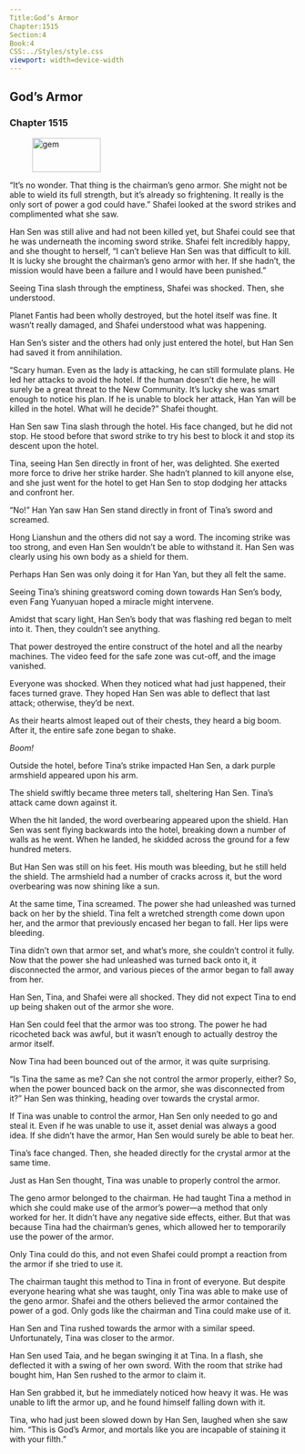 ```yaml
---
Title:God’s Armor 
Chapter:1515 
Section:4 
Book:4 
CSS:../Styles/style.css 
viewport: width=device-width
---
```

  
## God’s Armor
### Chapter 1515
  
<figure>
	<img src="../Images/gem.gif" alt="gem" id="gem" width="120" height="60" />
</figure>
  

  
“It’s no wonder. That thing is the chairman’s geno armor. She might not be able to wield its full strength, but it’s already so frightening. It really is the only sort of power a god could have.” Shafei looked at the sword strikes and complimented what she saw.

Han Sen was still alive and had not been killed yet, but Shafei could see that he was underneath the incoming sword strike. Shafei felt incredibly happy, and she thought to herself, “I can’t believe Han Sen was that difficult to kill. It is lucky she brought the chairman’s geno armor with her. If she hadn’t, the mission would have been a failure and I would have been punished.”

Seeing Tina slash through the emptiness, Shafei was shocked. Then, she understood.

Planet Fantis had been wholly destroyed, but the hotel itself was fine. It wasn’t really damaged, and Shafei understood what was happening.

Han Sen’s sister and the others had only just entered the hotel, but Han Sen had saved it from annihilation.

“Scary human. Even as the lady is attacking, he can still formulate plans. He led her attacks to avoid the hotel. If the human doesn’t die here, he will surely be a great threat to the New Community. It’s lucky she was smart enough to notice his plan. If he is unable to block her attack, Han Yan will be killed in the hotel. What will he decide?” Shafei thought.

Han Sen saw Tina slash through the hotel. His face changed, but he did not stop. He stood before that sword strike to try his best to block it and stop its descent upon the hotel.

Tina, seeing Han Sen directly in front of her, was delighted. She exerted more force to drive her strike harder. She hadn’t planned to kill anyone else, and she just went for the hotel to get Han Sen to stop dodging her attacks and confront her.

“No!” Han Yan saw Han Sen stand directly in front of Tina’s sword and screamed.

Hong Lianshun and the others did not say a word. The incoming strike was too strong, and even Han Sen wouldn’t be able to withstand it. Han Sen was clearly using his own body as a shield for them.

Perhaps Han Sen was only doing it for Han Yan, but they all felt the same.

Seeing Tina’s shining greatsword coming down towards Han Sen’s body, even Fang Yuanyuan hoped a miracle might intervene.

Amidst that scary light, Han Sen’s body that was flashing red began to melt into it. Then, they couldn’t see anything.

That power destroyed the entire construct of the hotel and all the nearby machines. The video feed for the safe zone was cut-off, and the image vanished.

Everyone was shocked. When they noticed what had just happened, their faces turned grave. They hoped Han Sen was able to deflect that last attack; otherwise, they’d be next.

As their hearts almost leaped out of their chests, they heard a big boom. After it, the entire safe zone began to shake.

*Boom!*

Outside the hotel, before Tina’s strike impacted Han Sen, a dark purple armshield appeared upon his arm.

The shield swiftly became three meters tall, sheltering Han Sen. Tina’s attack came down against it.

When the hit landed, the word overbearing appeared upon the shield. Han Sen was sent flying backwards into the hotel, breaking down a number of walls as he went. When he landed, he skidded across the ground for a few hundred meters.

But Han Sen was still on his feet. His mouth was bleeding, but he still held the shield. The armshield had a number of cracks across it, but the word overbearing was now shining like a sun.

At the same time, Tina screamed. The power she had unleashed was turned back on her by the shield. Tina felt a wretched strength come down upon her, and the armor that previously encased her began to fall. Her lips were bleeding.

Tina didn’t own that armor set, and what’s more, she couldn’t control it fully. Now that the power she had unleashed was turned back onto it, it disconnected the armor, and various pieces of the armor began to fall away from her.

Han Sen, Tina, and Shafei were all shocked. They did not expect Tina to end up being shaken out of the armor she wore.

Han Sen could feel that the armor was too strong. The power he had ricocheted back was awful, but it wasn’t enough to actually destroy the armor itself.

Now Tina had been bounced out of the armor, it was quite surprising.

“Is Tina the same as me? Can she not control the armor properly, either? So, when the power bounced back on the armor, she was disconnected from it?” Han Sen was thinking, heading over towards the crystal armor.

If Tina was unable to control the armor, Han Sen only needed to go and steal it. Even if he was unable to use it, asset denial was always a good idea. If she didn’t have the armor, Han Sen would surely be able to beat her.

Tina’s face changed. Then, she headed directly for the crystal armor at the same time.

Just as Han Sen thought, Tina was unable to properly control the armor.

The geno armor belonged to the chairman. He had taught Tina a method in which she could make use of the armor’s power—a method that only worked for her. It didn’t have any negative side effects, either. But that was because Tina had the chairman’s genes, which allowed her to temporarily use the power of the armor.

Only Tina could do this, and not even Shafei could prompt a reaction from the armor if she tried to use it.

The chairman taught this method to Tina in front of everyone. But despite everyone hearing what she was taught, only Tina was able to make use of the geno armor. Shafei and the others believed the armor contained the power of a god. Only gods like the chairman and Tina could make use of it.

Han Sen and Tina rushed towards the armor with a similar speed. Unfortunately, Tina was closer to the armor.

Han Sen used Taia, and he began swinging it at Tina. In a flash, she deflected it with a swing of her own sword. With the room that strike had bought him, Han Sen rushed to the armor to claim it.

Han Sen grabbed it, but he immediately noticed how heavy it was. He was unable to lift the armor up, and he found himself falling down with it.

Tina, who had just been slowed down by Han Sen, laughed when she saw him. “This is God’s Armor, and mortals like you are incapable of staining it with your filth.”